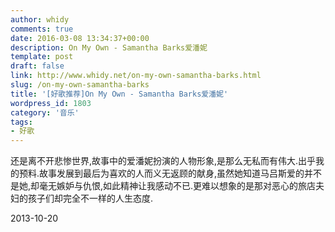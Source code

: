 ```yaml
---
author: whidy
comments: true
date: 2016-03-08 13:34:37+00:00
description: On My Own - Samantha Barks爱潘妮
template: post
draft: false
link: http://www.whidy.net/on-my-own-samantha-barks.html
slug: /on-my-own-samantha-barks
title: '[好歌推荐]On My Own - Samantha Barks爱潘妮'
wordpress_id: 1803
category: '音乐'
tags:
- 好歌
---
```


还是离不开悲惨世界,故事中的爱潘妮扮演的人物形象,是那么无私而有伟大.出乎我的预料.故事发展到最后为喜欢的人而义无返顾的献身,虽然她知道马吕斯爱的并不是她,却毫无嫉妒与仇恨,如此精神让我感动不已.更难以想象的是那对恶心的旅店夫妇的孩子们却完全不一样的人生态度.

2013-10-20
